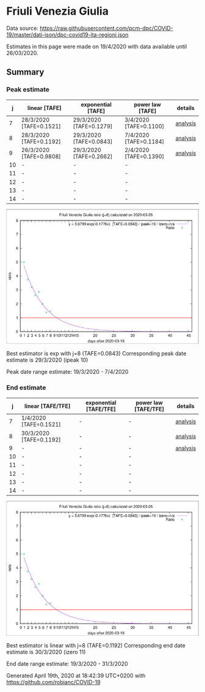 # Friuli Venezia Giulia


Data source: https://raw.githubusercontent.com/pcm-dpc/COVID-19/master/dati-json/dpc-covid19-ita-regioni.json

Estimates in this page were made on 19/4/2020 with data available until 26/03/2020.


## Summary 

### Peak estimate 
|j|linear [TAFE]|exponential [TAFE]|power law [TAFE]|details|
|---|----|-----------|---------|-------|
|7|28/3/2020 [TAFE=0.1521]|29/3/2020 [TAFE=0.1279]|3/4/2020 [TAFE=0.1100]|[analysis](COVID-19_friuli_venezia_giulia_j7_2020-03-26.md)|
|8|28/3/2020 [TAFE=0.1192]|29/3/2020 [TAFE=0.0843]|7/4/2020 [TAFE=0.1184]|[analysis](COVID-19_friuli_venezia_giulia_j8_2020-03-26.md)|
|9|26/3/2020 [TAFE=0.9808]|29/3/2020 [TAFE=0.2662]|2/4/2020 [TAFE=0.1390]|[analysis](COVID-19_friuli_venezia_giulia_j9_2020-03-26.md)|
|10|-|-|-||
|11|-|-|-||
|12|-|-|-||
|13|-|-|-||
|14|-|-|-||

![best peak estimate](COVID-19_friuli_venezia_giulia_j8_2020-03-26.png)

Best estimator is exp with j=8 (TAFE=0.0843)
Corresponding peak date estimate is 29/3/2020 (ipeak 10)


Peak date range estimate: 19/3/2020 - 7/4/2020

### End estimate 
|j|linear [TAFE/TFE]|exponential [TAFE/TFE]|power law [TAFE/TFE]|details|
|---|----|-----------|---------|-------|
|7|1/4/2020 [TAFE=0.1521]|-|-|[analysis](COVID-19_friuli_venezia_giulia_j7_2020-03-26.md)|
|8|30/3/2020 [TAFE=0.1192]|-|-|[analysis](COVID-19_friuli_venezia_giulia_j8_2020-03-26.md)|
|9|-|-|-|[analysis](COVID-19_friuli_venezia_giulia_j9_2020-03-26.md)|
|10|-|-|-||
|11|-|-|-||
|12|-|-|-||
|13|-|-|-||
|14|-|-|-||

![best zero estimate](COVID-19_friuli_venezia_giulia_j8_2020-03-26.png)

Best estimator is linear with j=8 (TAFE=0.1192)
Corresponding end date estimate is 30/3/2020 (izero 11)


End date range estimate: 19/3/2020 - 31/3/2020

Generated April 19th, 2020 at 18:42:39 UTC+0200 with https://github.com/robianc/COVID-19
